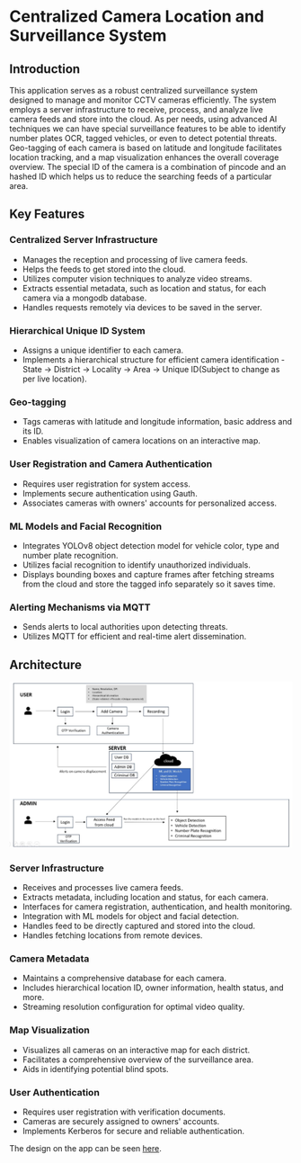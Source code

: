 # Centralized Camera Location and Surveillance System

## Introduction

This application serves as a robust centralized surveillance system designed to manage and monitor CCTV cameras efficiently. The system employs a server infrastructure to receive, process, and analyze live camera feeds and store into the cloud. As per needs, using advanced AI techniques we can have special surveillance features to be able to identify number plates OCR, tagged vehicles, or even to detect potential threats. Geo-tagging of each camera is based on latitude and longitude facilitates location tracking, and a map visualization enhances the overall coverage overview. The special ID of the camera is a combination of pincode and an hashed ID which helps us to reduce the searching feeds of a particular area.

## Key Features

### Centralized Server Infrastructure

- Manages the reception and processing of live camera feeds.
- Helps the feeds to get stored into the cloud.
- Utilizes computer vision techniques to analyze video streams.
- Extracts essential metadata, such as location and status, for each camera via a mongodb database.
- Handles requests remotely via devices to be saved in the server.

### Hierarchical Unique ID System

- Assigns a unique identifier to each camera.
- Implements a hierarchical structure for efficient camera identification - State → District → Locality → Area → Unique ID(Subject to change as per live location).


### Geo-tagging

- Tags cameras with latitude and longitude information, basic address and its ID.
- Enables visualization of camera locations on an interactive map.

### User Registration and Camera Authentication

- Requires user registration for system access.
- Implements secure authentication using Gauth.
- Associates cameras with owners' accounts for personalized access.

### ML Models and Facial Recognition

- Integrates YOLOv8 object detection model for vehicle color, type and number plate recognition.
- Utilizes facial recognition to identify unauthorized individuals.
- Displays bounding boxes and capture frames after fetching streams from the cloud and store the tagged info separately so it saves time.

### Alerting Mechanisms via MQTT

- Sends alerts to local authorities upon detecting threats.
- Utilizes MQTT for efficient and real-time alert dissemination.

## Architecture
![Architecture](images/architecture.jpg)
### Server Infrastructure

- Receives and processes live camera feeds.
- Extracts metadata, including location and status, for each camera.
- Interfaces for camera registration, authentication, and health monitoring.
- Integration with ML models for object and facial detection.
- Handles feed to be directly captured and stored into the cloud.
- Handles fetching locations from remote devices.
  
### Camera Metadata

- Maintains a comprehensive database for each camera.
- Includes hierarchical location ID, owner information, health status, and more.
- Streaming resolution configuration for optimal video quality.

### Map Visualization

- Visualizes all cameras on an interactive map for each district.
- Facilitates a comprehensive overview of the surveillance area.
- Aids in identifying potential blind spots.

### User Authentication

- Requires user registration with verification documents.
- Cameras are securely assigned to owners' accounts.
- Implements Kerberos for secure and reliable authentication.

The design on the app can be seen [here](https://www.figma.com/file/DEhKfePscqCpsP7Lpx2yj4/security-(Community)?type=design&node-id=0%3A1&mode=design&t=M0ETGKfWs7FWqsRv-1).
